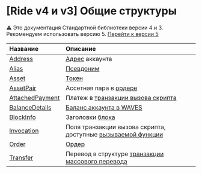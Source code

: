 # [Ride v4 и v3] Общие структуры

:warning: Это документация Стандартной библиотеки версии 4 и 3. Рекомендуем использовать версию 5. [Перейти к&nbsp;версии&nbsp;5](/ru/ride/structures/common-structures/)

| Название | Описание |
| :--- | :--- |
| [Address](/ru/ride/v4/structures/common-structures/address) | [Адрес](/ru/blockchain/account/address) аккаунта |
| [Alias](/ru/ride/v4/structures/common-structures/alias) | [Псевдоним](/en/blockchain/account/alias) |
| [Asset](/ru/ride/v4/structures/common-structures/asset) | [Токен](/ru/blockchain/token/) |
| [AssetPair](/ru/ride/v4/structures/common-structures/asset-pair) | Ассетная пара в [ордере](/ru/blockchain/order) |
| [AttachedPayment](/ru/ride/v4/structures/common-structures/attached-payment) | Платеж в [транзакции вызова скрипта](/ru/blockchain/transaction-type/invoke-script-transaction) |
| [BalanceDetails](/ru/ride/v4/structures/common-structures/balance-details) | [Баланс аккаунта в WAVES](/ru/blockchain/account/account-balance) |
| [BlockInfo](/ru/ride/v4/structures/common-structures/block-info) | Заголовки [блока](/ru/blockchain/block/) |
| [Invocation](/ru/ride/v4/structures/common-structures/invocation) | Поля транзакции вызова скрипта, доступные [вызываемой функции](/ru/ride/v4/functions/callable-function) |
| [Order](/ru/ride/v4/structures/common-structures/order) | [Oрдер](/ru/blockchain/order) |
| [Transfer](/ru/ride/v4/structures/common-structures/transfer) | Перевод в структуре [транзакции массового перевода](/ru/ride/v4/structures/transaction-structures/mass-transfer-transaction) |
